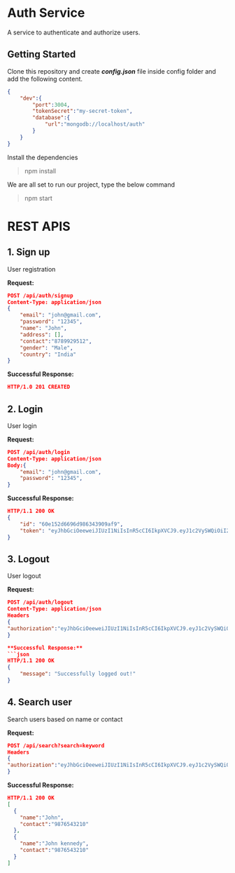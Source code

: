# Auth Service
A service to authenticate and authorize users.

## Getting Started
Clone this repository and create _**config.json**_ file inside config folder and add the following content.
```json
{
    "dev":{
        "port":3004,
        "tokenSecret":"my-secret-token",
        "database":{
            "url":"mongodb://localhost/auth"
        }
    }
}
```
Install the dependencies
> npm install

We are all set to run our project, type the below command
> npm start

# REST APIS

## 1. Sign up
User registration

**Request:**
```json
POST /api/auth/signup
Content-Type: application/json
{
    "email": "john@gmail.com",
    "password": "12345",
    "name": "John",
    "address": [],
    "contact":"8789929512",
    "gender": "Male",
    "country": "India"
}
```

**Successful Response:**
```json
HTTP/1.0 201 CREATED
```

## 2. Login
User login

**Request:**
```json
POST /api/auth/login
Content-Type: application/json
Body:{
    "email": "john@gmail.com",
    "password": "12345",
}
```

**Successful Response:**
```json
HTTP/1.1 200 OK
{
    "id": "60e152d6696d986343909af9",
    "token": "eyJhbGciOeeweiJIUzI1NiIsInR5cCI6IkpXVCJ9.eyJ1c2VySWQiOiI2MGUxNTJkNjY5NmQ5ODYzNDM5MDlhZjkiLCJpYXQiOjE2MjUzODUwMzksImV4cCI6MTYyNTM4ODYzOX0.cqYOtpNpF96HuUCf8kGMOtgIcYCyeOK1SjStu4"
}
```

## 3. Logout
User logout

**Request:**
```json
POST /api/auth/logout
Content-Type: application/json
Headers
{
"authorization":"eyJhbGciOeeweiJIUzI1NiIsInR5cCI6IkpXVCJ9.eyJ1c2VySWQiOiI2MGUxNTJkNjY5NmQ5ODYzNDM5MDlhZjkiLCJpYXQiOjE2MjUzODUwMzksImV4cCI6MTYyNTM4ODYzOX0.cqYOtpNpF96HuUCf8kGMOtgIcYCyeOK1SjStu4"
}

**Successful Response:**
```json
HTTP/1.1 200 OK
{
    "message": "Successfully logged out!"
}
```


## 4. Search user
Search users based on name or contact

**Request:**
```json
POST /api/search?search=keyword
Headers
{
"authorization":"eyJhbGciOeeweiJIUzI1NiIsInR5cCI6IkpXVCJ9.eyJ1c2VySWQiOiI2MGUxNTJkNjY5NmQ5ODYzNDM5MDlhZjkiLCJpYXQiOjE2MjUzODUwMzksImV4cCI6MTYyNTM4ODYzOX0.cqYOtpNpF96HuUCf8kGMOtgIcYCyeOK1SjStu4"
}
```

**Successful Response:**
```json
HTTP/1.1 200 OK
[
  {
    "name":"John",
    "contact":"9876543210"
  },
  {
    "name":"John kennedy",
    "contact":"9876543210"
  }
]
```
